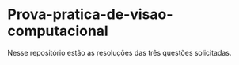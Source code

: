 # Prova-pratica-de-visao-computacional
Nesse repositório estão as resoluções das três questões solicitadas.
